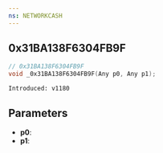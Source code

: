 ```yaml
---
ns: NETWORKCASH
---
```

## 0x31BA138F6304FB9F

```c
// 0x31BA138F6304FB9F
void _0x31BA138F6304FB9F(Any p0, Any p1);
```

```
Introduced: v1180
```

## Parameters
* **p0**:
* **p1**:

